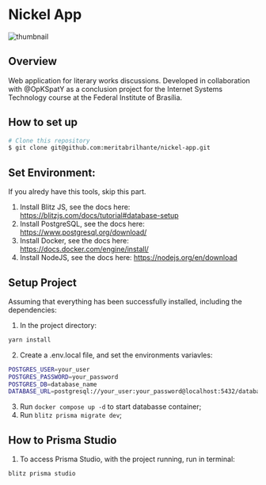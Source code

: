 # Nickel App

![thumbnail](https://github.com/meritabrilhante/nickel-app/assets/52331000/2a30dc71-73f7-404b-a84f-fd2435787071)

## Overview

Web application for literary works discussions. Developed in collaboration with @OpKSpatY as a conclusion project for the Internet Systems Technology course at the Federal Institute of Brasília.

## How to set up

```bash
# Clone this repository
$ git clone git@github.com:meritabrilhante/nickel-app.git

```

## Set Environment:

If you alredy have this tools, skip this part.

1. Install Blitz JS, see the docs here: https://blitzjs.com/docs/tutorial#database-setup
2. Install PostgreSQL, see the docs here: https://www.postgresql.org/download/
3. Install Docker, see the docs here: https://docs.docker.com/engine/install/
4. Install NodeJS, see the docs here: https://nodejs.org/en/download

## Setup Project

Assuming that everything has been successfully installed, including the dependencies:

1. In the project directory:

```bash
yarn install

```

2. Create a .env.local file, and set the environments variavles:

```bash
POSTGRES_USER=your_user
POSTGRES_PASSWORD=your_password
POSTGRES_DB=database_name
DATABASE_URL=postgresql://your_user:your_password@localhost:5432/database_name

```

3. Run `docker compose up -d` to start databasse container;
4. Run `blitz prisma migrate dev`;


## How to Prisma Studio

1. To access Prisma Studio, with the project running, run in terminal:

`blitz prisma studio`

